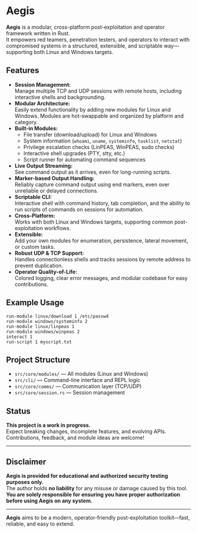 # Aegis

**Aegis** is a modular, cross-platform post-exploitation and operator framework written in Rust.  
It empowers red teamers, penetration testers, and operators to interact with compromised systems in a structured, extensible, and scriptable way—supporting both Linux and Windows targets.

## Features

- **Session Management:**  
  Manage multiple TCP and UDP sessions with remote hosts, including interactive shells and backgrounding.
- **Modular Architecture:**  
  Easily extend functionality by adding new modules for Linux and Windows. Modules are hot-swappable and organized by platform and category.
- **Built-in Modules:**  
  - File transfer (download/upload) for Linux and Windows
  - System information (`whoami`, `uname`, `systeminfo`, `tasklist`, `netstat`)
  - Privilege escalation checks (LinPEAS, WinPEAS, sudo checks)
  - Interactive shell upgrades (PTY, stty, etc.)
  - Script runner for automating command sequences
- **Live Output Streaming:**  
  See command output as it arrives, even for long-running scripts.
- **Marker-based Output Handling:**  
  Reliably capture command output using end markers, even over unreliable or delayed connections.
- **Scriptable CLI:**  
  Interactive shell with command history, tab completion, and the ability to run scripts of commands on sessions for automation.
- **Cross-Platform:**  
  Works with both Linux and Windows targets, supporting common post-exploitation workflows.
- **Extensible:**  
  Add your own modules for enumeration, persistence, lateral movement, or custom tasks.
- **Robust UDP & TCP Support:**  
  Handles connectionless shells and tracks sessions by remote address to prevent duplication.
- **Operator Quality-of-Life:**  
  Colored logging, clear error messages, and modular codebase for easy contributions.

## Example Usage

```
run-module linux/download 1 /etc/passwd
run-module windows/systeminfo 2
run-module linux/linpeas 1
run-module windows/winpeas 2
interact 1
run-script 1 myscript.txt
```

## Project Structure

- `src/core/modules/` — All modules (Linux and Windows)
- `src/cli/` — Command-line interface and REPL logic
- `src/core/comms/` — Communication layer (TCP/UDP)
- `src/core/session.rs` — Session management

## Status

**This project is a work in progress.**  
Expect breaking changes, incomplete features, and evolving APIs.  
Contributions, feedback, and module ideas are welcome!

---

## Disclaimer

**Aegis is provided for educational and authorized security testing purposes only.**  
The author holds **no liability** for any misuse or damage caused by this tool.  
**You are solely responsible for ensuring you have proper authorization before using Aegis on any system.**

---

**Aegis** aims to be a modern, operator-friendly post-exploitation toolkit—fast, reliable, and easy to extend.